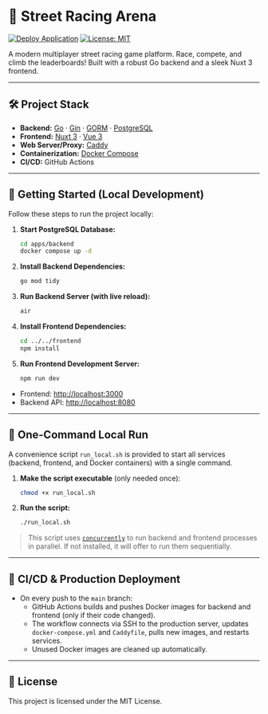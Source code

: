 # 🚗 Street Racing Arena

[![Deploy Application](https://github.com/muraragi/street-racing-arena/actions/workflows/deploy.yml/badge.svg)](https://github.com/muraragi/street-racing-arena/actions/workflows/deploy.yml)
[![License: MIT](https://img.shields.io/badge/License-MIT-yellow.svg)](LICENSE)

A modern multiplayer street racing game platform. Race, compete, and climb the leaderboards! Built with a robust Go backend and a sleek Nuxt 3 frontend.

---

## 🛠️ Project Stack

- **Backend:** [Go](https://golang.org/) · [Gin](https://gin-gonic.com/) · [GORM](https://gorm.io/) · [PostgreSQL](https://www.postgresql.org/)
- **Frontend:** [Nuxt 3](https://nuxt.com/) · [Vue 3](https://vuejs.org/)
- **Web Server/Proxy:** [Caddy](https://caddyserver.com/)
- **Containerization:** [Docker Compose](https://docs.docker.com/compose/)
- **CI/CD:** GitHub Actions

---

## 🚀 Getting Started (Local Development)

Follow these steps to run the project locally:

1. **Start PostgreSQL Database:**
   ```bash
   cd apps/backend
   docker compose up -d
   ```
2. **Install Backend Dependencies:**
   ```bash
   go mod tidy
   ```
3. **Run Backend Server (with live reload):**
   ```bash
   air
   ```
4. **Install Frontend Dependencies:**
   ```bash
   cd ../../frontend
   npm install
   ```
5. **Run Frontend Development Server:**
   ```bash
   npm run dev
   ```

- Frontend: [http://localhost:3000](http://localhost:3000)
- Backend API: [http://localhost:8080](http://localhost:8080)

---

## 🐳 One-Command Local Run

A convenience script `run_local.sh` is provided to start all services (backend, frontend, and Docker containers) with a single command.

1. **Make the script executable** (only needed once):
   ```bash
   chmod +x run_local.sh
   ```
2. **Run the script:**
   ```bash
   ./run_local.sh
   ```

> This script uses [`concurrently`](https://www.npmjs.com/package/concurrently) to run backend and frontend processes in parallel. If not installed, it will offer to run them sequentially.

---

## 🚢 CI/CD & Production Deployment

- On every push to the `main` branch:
  - GitHub Actions builds and pushes Docker images for backend and frontend (only if their code changed).
  - The workflow connects via SSH to the production server, updates `docker-compose.yml` and `Caddyfile`, pulls new images, and restarts services.
  - Unused Docker images are cleaned up automatically.

---

## 📄 License

This project is licensed under the MIT License.
